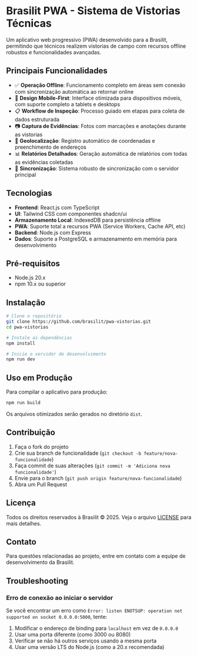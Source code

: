 # Brasilit PWA - Sistema de Vistorias Técnicas

Um aplicativo web progressivo (PWA) desenvolvido para a Brasilit, permitindo que técnicos realizem vistorias de campo com recursos offline robustos e funcionalidades avançadas.

## Principais Funcionalidades

- ✅ **Operação Offline**: Funcionamento completo em áreas sem conexão com sincronização automática ao retornar online
- 📱 **Design Mobile-First**: Interface otimizada para dispositivos móveis, com suporte completo a tablets e desktops
- 📋 **Workflow de Inspeção**: Processo guiado em etapas para coleta de dados estruturada
- 📷 **Captura de Evidências**: Fotos com marcações e anotações durante as vistorias
- 📍 **Geolocalização**: Registro automático de coordenadas e preenchimento de endereços
- 📊 **Relatórios Detalhados**: Geração automática de relatórios com todas as evidências coletadas
- 🔄 **Sincronização**: Sistema robusto de sincronização com o servidor principal

## Tecnologias

- **Frontend**: React.js com TypeScript
- **UI**: Tailwind CSS com componentes shadcn/ui
- **Armazenamento Local**: IndexedDB para persistência offline
- **PWA**: Suporte total a recursos PWA (Service Workers, Cache API, etc)
- **Backend**: Node.js com Express
- **Dados**: Suporte a PostgreSQL e armazenamento em memória para desenvolvimento

## Pré-requisitos

- Node.js 20.x
- npm 10.x ou superior

## Instalação

```bash
# Clone o repositório
git clone https://github.com/brasilit/pwa-vistorias.git
cd pwa-vistorias

# Instale as dependências
npm install

# Inicie o servidor de desenvolvimento
npm run dev
```

## Uso em Produção

Para compilar o aplicativo para produção:

```bash
npm run build
```

Os arquivos otimizados serão gerados no diretório `dist`.

## Contribuição

1. Faça o fork do projeto
2. Crie sua branch de funcionalidade (`git checkout -b feature/nova-funcionalidade`)
3. Faça commit de suas alterações (`git commit -m 'Adiciona nova funcionalidade'`)
4. Envie para o branch (`git push origin feature/nova-funcionalidade`)
5. Abra um Pull Request

## Licença

Todos os direitos reservados à Brasilit © 2025. Veja o arquivo [LICENSE](LICENSE) para mais detalhes.

## Contato

Para questões relacionadas ao projeto, entre em contato com a equipe de desenvolvimento da Brasilit.

## Troubleshooting

### Erro de conexão ao iniciar o servidor

Se você encontrar um erro como `Error: listen ENOTSUP: operation not supported on socket 0.0.0.0:5000`, tente:

1. Modificar o endereço de binding para `localhost` em vez de `0.0.0.0`
2. Usar uma porta diferente (como 3000 ou 8080)
3. Verificar se não há outros serviços usando a mesma porta
4. Usar uma versão LTS do Node.js (como a 20.x recomendada)